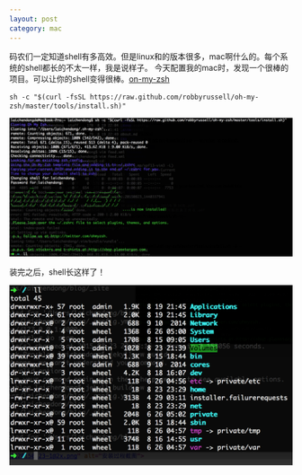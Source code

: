 ```yaml
---
layout: post
category: mac
---
```



码农们一定知道shell有多高效。但是linux和的版本很多，mac啊什么的。每个系统的shell都长的不太一样，我是说样子。
今天配置我的mac时，发现一个很棒的项目。可以让你的shell变得很棒。[on-my-zsh](https://github.com/robbyrussell/oh-my-zsh)

	sh -c "$(curl -fsSL https://raw.github.com/robbyrussell/oh-my-zsh/master/tools/install.sh)"

![安装过程截图](/misc/QQ20150823-1@2x.png)

装完之后，shell长这样了！

![oh-my-zsh效果图](/misc/QQ20150823-3@2x.png)